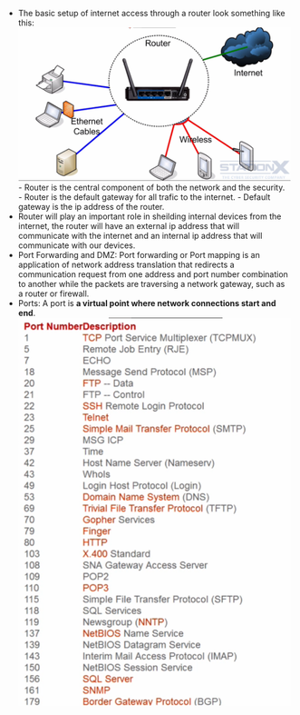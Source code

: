 - The basic setup of internet access through a router look something like this:
  ![Network](../images/network.png "Network") - Router is the central component of both the network and the security. - Router is the default gateway for all trafic to the internet. - Default gateway is the ip address of the router.
- Router will play an important role in sheilding internal devices from the internet, the router will have an external ip address that will communicate with the internet and an internal ip address that will communicate with our devices.
- Port Forwarding and DMZ: Port forwarding or Port mapping is an application of network address translation that redirects a communication request from one address and port number combination to another while the packets are traversing a network gateway, such as a router or firewall.
- Ports: A port is **a virtual point where network connections start and end**.
  ![Ports](../images/ports.png "Ports")
